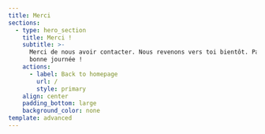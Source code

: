 ```yaml
---
title: Merci
sections:
  - type: hero_section
    title: Merci !
    subtitle: >-
      Merci de nous avoir contacter. Nous revenons vers toi bientôt. Passe une
      bonne journée !
    actions:
      - label: Back to homepage
        url: /
        style: primary
    align: center
    padding_bottom: large
    background_color: none
template: advanced
---
```

